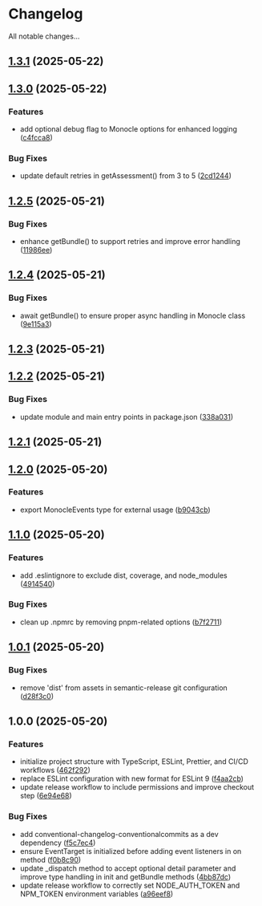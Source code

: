 # Changelog

All notable changes...

## [1.3.1](https://github.com/Xavier4492/spur-monocle-manager/compare/v1.3.0...v1.3.1) (2025-05-22)

## [1.3.0](https://github.com/Xavier4492/spur-monocle-manager/compare/v1.2.5...v1.3.0) (2025-05-22)

### Features

* add optional debug flag to Monocle options for enhanced logging ([c4fcca8](https://github.com/Xavier4492/spur-monocle-manager/commit/c4fcca86cf51e25dcbec0e3fd5c97595217b86ad))

### Bug Fixes

* update default retries in getAssessment() from 3 to 5 ([2cd1244](https://github.com/Xavier4492/spur-monocle-manager/commit/2cd1244b2bb7e9c3cd3ae8389d96c4adfe595e86))

## [1.2.5](https://github.com/Xavier4492/spur-monocle-manager/compare/v1.2.4...v1.2.5) (2025-05-21)

### Bug Fixes

* enhance getBundle() to support retries and improve error handling ([11986ee](https://github.com/Xavier4492/spur-monocle-manager/commit/11986eee11bc1c9a0ace4e3258716c339ed846ea))

## [1.2.4](https://github.com/Xavier4492/spur-monocle-manager/compare/v1.2.3...v1.2.4) (2025-05-21)

### Bug Fixes

* await getBundle() to ensure proper async handling in Monocle class ([9e115a3](https://github.com/Xavier4492/spur-monocle-manager/commit/9e115a3af92aafcf0c3fd5a1a92aaa7482e95453))

## [1.2.3](https://github.com/Xavier4492/spur-monocle-manager/compare/v1.2.2...v1.2.3) (2025-05-21)

## [1.2.2](https://github.com/Xavier4492/spur-monocle-manager/compare/v1.2.1...v1.2.2) (2025-05-21)

### Bug Fixes

* update module and main entry points in package.json ([338a031](https://github.com/Xavier4492/spur-monocle-manager/commit/338a031b199bf19884188a94880c4cfb19105d3c))

## [1.2.1](https://github.com/Xavier4492/spur-monocle-manager/compare/v1.2.0...v1.2.1) (2025-05-21)

## [1.2.0](https://github.com/Xavier4492/spur-monocle-manager/compare/v1.1.0...v1.2.0) (2025-05-20)

### Features

* export MonocleEvents type for external usage ([b9043cb](https://github.com/Xavier4492/spur-monocle-manager/commit/b9043cb5102c7f97b535e829140f889759ea7026))

## [1.1.0](https://github.com/Xavier4492/spur-monocle-manager/compare/v1.0.1...v1.1.0) (2025-05-20)

### Features

* add .eslintignore to exclude dist, coverage, and node_modules ([4914540](https://github.com/Xavier4492/spur-monocle-manager/commit/49145401cb43c7495b5e046d9d4050e51beaa29b))

### Bug Fixes

* clean up .npmrc by removing pnpm-related options ([b7f2711](https://github.com/Xavier4492/spur-monocle-manager/commit/b7f271113400b11d6d0a3344ecfb9f434e77f0d6))

## [1.0.1](https://github.com/Xavier4492/spur-monocle-manager/compare/v1.0.0...v1.0.1) (2025-05-20)

### Bug Fixes

* remove 'dist' from assets in semantic-release git configuration ([d28f3c0](https://github.com/Xavier4492/spur-monocle-manager/commit/d28f3c0bcf51f5462fd36a7e848c0d6430fc65b3))

## 1.0.0 (2025-05-20)

### Features

* initialize project structure with TypeScript, ESLint, Prettier, and CI/CD workflows ([462f292](https://github.com/Xavier4492/spur-monocle-manager/commit/462f292d83b86586c40f22e12bbda300c62fbb94))
* replace ESLint configuration with new format for ESLint 9 ([f4aa2cb](https://github.com/Xavier4492/spur-monocle-manager/commit/f4aa2cbeaca403402c97e1c412a7845f81ff3d69))
* update release workflow to include permissions and improve checkout step ([6e94e68](https://github.com/Xavier4492/spur-monocle-manager/commit/6e94e68116a7dff779e99bcdb56cdb33d470ed55))

### Bug Fixes

* add conventional-changelog-conventionalcommits as a dev dependency ([f5c7ec4](https://github.com/Xavier4492/spur-monocle-manager/commit/f5c7ec4816a9dcd2b8019d33f19bc7d489118342))
* ensure EventTarget is initialized before adding event listeners in on method ([f0b8c90](https://github.com/Xavier4492/spur-monocle-manager/commit/f0b8c90d307bafaf476870df78d8808f3339f80b))
* update _dispatch method to accept optional detail parameter and improve type handling in init and getBundle methods ([4bb87dc](https://github.com/Xavier4492/spur-monocle-manager/commit/4bb87dc188417c9116552d1ed5b71e74ca5375e0))
* update release workflow to correctly set NODE_AUTH_TOKEN and NPM_TOKEN environment variables ([a96eef8](https://github.com/Xavier4492/spur-monocle-manager/commit/a96eef8a3cc82804abced9aefbb8b9eb350f2ff9))
